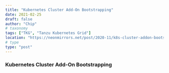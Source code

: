 ```yaml
---
title: "Kubernetes Cluster Add-On Bootstrapping"
date: 2021-02-25
draft: false
author: "Chip"
# taxonomy
tags: ["TKG", "Tanzu Kubernetes Grid"]
location: "https://neonmirrors.net/post/2020-11/k8s-cluster-addon-bootstrapping-for-tkg/"
# type
type: "post"
---
```


### Kubernetes Cluster Add-On Bootstrapping
